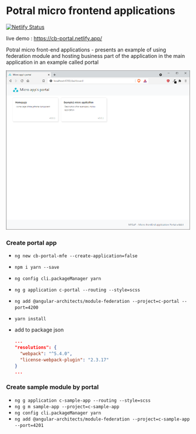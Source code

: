 # Potral micro frontend applications

[![Netlify Status](https://api.netlify.com/api/v1/badges/a090ec02-0dcd-460b-b96d-6b5d92979de8/deploy-status)](https://app.netlify.com/sites/cb-portal/deploys)


live demo : https://cb-portal.netlify.app/


Potral micro front-end applications - presents an example of 
using federation module and hosting business part of the 
application in the main application in an example called portal

![alt text](https://raw.githubusercontent.com/CrisBogucki/cb-portal-mfe/master/assets/demo2.png)

### Create portal app
- `ng new cb-portal-mfe --create-application=false`
- `npm i yarn --save`
- `ng config cli.packageManager yarn`
- `ng g application c-portal --routing --style=scss`
- `ng add @angular-architects/module-federation --project=c-portal --port=4200`
- `yarn install`

- add to package json 

  ```json
  ...
  "resolutions": {
    "webpack": "^5.4.0",
    "license-webpack-plugin": "2.3.17"
  }
  ...
  ```

### Create sample module by portal
- `ng g application c-sample-app --routing --style=scss`
- `ng g m sample-app --project=c-sample-app`
- `ng config cli.packageManager yarn`
- `ng add @angular-architects/module-federation --project=c-sample-app --port=4201`
